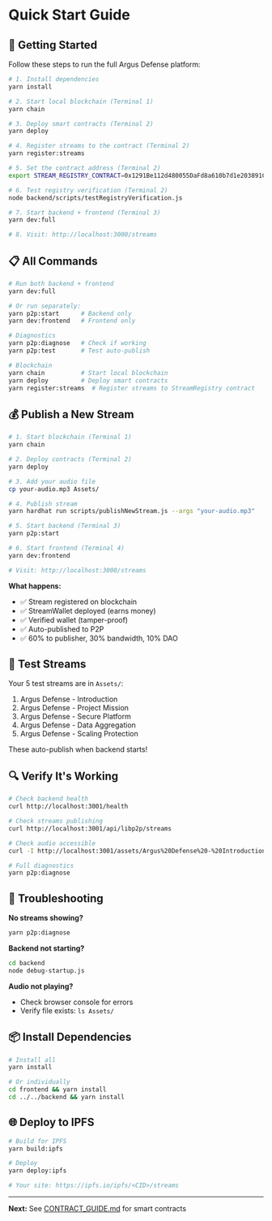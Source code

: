 # Quick Start Guide

## 🚀 Getting Started

Follow these steps to run the full Argus Defense platform:

```bash
# 1. Install dependencies
yarn install

# 2. Start local blockchain (Terminal 1)
yarn chain

# 3. Deploy smart contracts (Terminal 2)
yarn deploy

# 4. Register streams to the contract (Terminal 2)
yarn register:streams

# 5. Set the contract address (Terminal 2)
export STREAM_REGISTRY_CONTRACT=0x1291Be112d480055DaFd8a610b7d1e203891C274

# 6. Test registry verification (Terminal 2)
node backend/scripts/testRegistryVerification.js

# 7. Start backend + frontend (Terminal 3)
yarn dev:full

# 8. Visit: http://localhost:3000/streams
```

## 📋 All Commands

```bash
# Run both backend + frontend
yarn dev:full

# Or run separately:
yarn p2p:start      # Backend only
yarn dev:frontend   # Frontend only

# Diagnostics
yarn p2p:diagnose   # Check if working
yarn p2p:test       # Test auto-publish

# Blockchain
yarn chain          # Start local blockchain
yarn deploy         # Deploy smart contracts
yarn register:streams  # Register streams to StreamRegistry contract
```

## 💰 Publish a New Stream

```bash
# 1. Start blockchain (Terminal 1)
yarn chain

# 2. Deploy contracts (Terminal 2)
yarn deploy

# 3. Add your audio file
cp your-audio.mp3 Assets/

# 4. Publish stream
yarn hardhat run scripts/publishNewStream.js --args "your-audio.mp3"

# 5. Start backend (Terminal 3)
yarn p2p:start

# 6. Start frontend (Terminal 4)
yarn dev:frontend

# Visit: http://localhost:3000/streams
```

**What happens:**
- ✅ Stream registered on blockchain
- ✅ StreamWallet deployed (earns money)
- ✅ Verified wallet (tamper-proof)
- ✅ Auto-published to P2P
- ✅ 60% to publisher, 30% bandwidth, 10% DAO

## 🧪 Test Streams

Your 5 test streams are in `Assets/`:
1. Argus Defense - Introduction
2. Argus Defense - Project Mission
3. Argus Defense - Secure Platform
4. Argus Defense - Data Aggregation
5. Argus Defense - Scaling Protection

These auto-publish when backend starts!

## 🔍 Verify It's Working

```bash
# Check backend health
curl http://localhost:3001/health

# Check streams publishing
curl http://localhost:3001/api/libp2p/streams

# Check audio accessible
curl -I http://localhost:3001/assets/Argus%20Defense%20-%20Introduction%201.mp3

# Full diagnostics
yarn p2p:diagnose
```

## 🐛 Troubleshooting

**No streams showing?**
```bash
yarn p2p:diagnose
```

**Backend not starting?**
```bash
cd backend
node debug-startup.js
```

**Audio not playing?**
- Check browser console for errors
- Verify file exists: `ls Assets/`

## 📦 Install Dependencies

```bash
# Install all
yarn install

# Or individually
cd frontend && yarn install
cd ../../backend && yarn install
```

## 🌐 Deploy to IPFS

```bash
# Build for IPFS
yarn build:ipfs

# Deploy
yarn deploy:ipfs

# Your site: https://ipfs.io/ipfs/<CID>/streams
```

---

**Next:** See [CONTRACT_GUIDE.md](CONTRACT_GUIDE.md) for smart contracts
